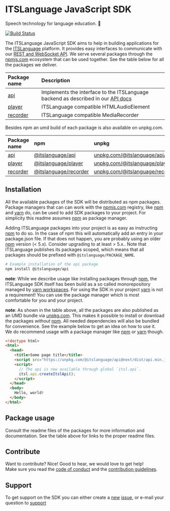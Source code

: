 # ITSLanguage JavaScript SDK

Speech technology for language education. 📣

[![Build Status][build logo]][travis]

The ITSLanguage JavaScript SDK aims to help in building applications for the [ITSLanguage] platform.
It provides easy interfaces to communicate with our [REST and WebSocket API]. We serve several
packages through the [npmjs.com] ecosystem that can be used together. See the table below for all
the packages we deliver.

| Package name | Description |
| :----------- | :---------- |
| [api](packages/api/README.md) | Implements the interface to the ITSLanguage backend as described in our [API docs] |
| [player](packages/player/README.md) | ITSLanguage compatible HTMLAudioElement |
| [recorder](packages/recorder/README.md) | ITSLanguage compatible MediaRecorder |

Besides npm an umd build of each package is also available on unpkg.com.

| Package name | npm | unpkg |
| :----------- | :-- | :---- |
| [api](packages/api/README.md) | [@itslanguage/api] | [unpkg.com/@itslanguage/api/dist/] |
| [player](packages/player/README.md) | [@itslanguage/player] | [unpkg.com/@itslanguage/player/dist/] |
| [recorder](packages/recorder/README.md) | [@itslanguage/recorder] | [unpkg.com/@itslanguage/recorder/dist/] |

## Installation

All the available packages of the SDK will be distributed as npm packages. Package managers that can
can work with the [npmjs.com] registry, like [npm] and [yarn] do, can be used to add SDK packages to
your project. For simplicity this readme assumes [npm] as package manager.
 
Adding ITSLanguage packages into your project is as easy as instructing [npm] to do so. In the case
of npm this will automatically add an entry in your package.json file. If that does not happen, you
are probably using an older [npm] version (< 5.x). Consider upgrading to at least > 5.x.. Note that
ITSLanguage publishes its packages scoped, which means that all packages should be prefixed with
`@itslanguage/PACKAGE_NAME`. 

```bash
# Example installation of the api package
npm install @itslanguage/api
```

**note**: While we describe usage like installing packages through [npm], the ITSLanguage SDK itself
has been build as a so called monorepository managed by [yarn workspaces]. For using the SDK in your
project [yarn] is not a requirement! You can use the package manager which is most comfortable for
you and your project.

**note**: As shown in the table above, all the packages are also published as an UMD bundle via
[unpkg.com]. This makes it possible to install or download the packages _without_ [npm]. All needed
dependencies will also be bundled for convenience. See the example below to get an idea on how to
use it.  
We do recommend usage with a package manager like [npm] or [yarn] though.

```html
<!doctype html>
<html>
  <head>
    <title>Some page title</title>
    <script src="https://unpkg.com/@itslanguage/api@next/dist/api.min.js"></script>
    <script>
      // The api is now available through global `itsl.api`.
      itsl.api.createItslApi();
    </script>
  </head>
  <body>
    Hello, world!
  </body>
</html>

```

## Package usage

Consult the readme files of the packages for more information and documentation. See the table above
for links to the proper readme files.

## Contribute

Want to contribute? Nice! Good to hear, we would love to get help!  
Make sure you read the [code of conduct](CODE_OF_CONDUCT.md) and the
[contribution guidelines](CONTRIBUTING.md).

## Support

To get support on the SDK you can either create a [new] [issue], or e-mail your question to
[support](mailto:support@itslanguage.nl)

[build logo]: https://travis-ci.org/itslanguage/itslanguage-js.svg?branch=next
[travis]: https://travis-ci.org/itslanguage/itslanguage-js
[ITSLanguage]: https://www.itslanguage.nl
[npmjs.com]: https://www.npmjs.com
[unpkg.com]: https://unpkg.com
[npm]: https://docs.npmjs.com/cli-documentation
[yarn]: https://yarnpkg.com/en/docs/cli
[yarn workspaces]: https://yarnpkg.com/blog/2017/08/02/introducing-workspaces
[@itslanguage/api]: https://npmjs.com/@itslanguage/api
[@itslanguage/player]: https://npmjs.com/@itslanguage/player
[@itslanguage/recorder]: https://npmjs.com/@itslanguage/recorder
[unpkg.com/@itslanguage/api/dist/]: https://unpkg.com/@itslanguage/api/dist/
[unpkg.com/@itslanguage/player/dist/]: https://unpkg.com/@itslanguage/recorder/dist/
[unpkg.com/@itslanguage/recorder/dist/]: https://unpkg.com/@itslanguage/recorder/dist/
[API docs]: https://itslanguage.github.io/itslanguage-docs
[REST and WebSocket API]: https://itslanguage.github.io/itslanguage-docs
[new]: https://github.com/itslanguage/itslanguage-js/issues/new
[issue]: https://github.com/itslanguage/itslanguage-js/issues
